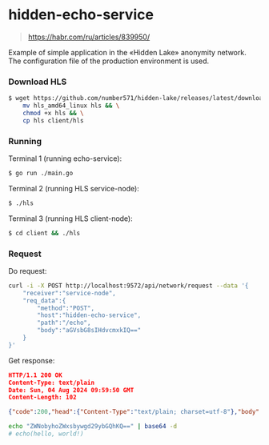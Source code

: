 # hidden-echo-service
> https://habr.com/ru/articles/839950/

Example of simple application in the «Hidden Lake» anonymity network. The configuration file of the production environment is used. 

### Download HLS

```bash
$ wget https://github.com/number571/hidden-lake/releases/latest/download/hls_amd64_linux && \
    mv hls_amd64_linux hls && \
    chmod +x hls && \
    cp hls client/hls
```

### Running

Terminal 1 (running echo-service):
```bash
$ go run ./main.go
```

Terminal 2 (running HLS service-node):
```bash
$ ./hls
```

Terminal 3 (running HLS client-node):
```bash
$ cd client && ./hls
```

### Request

Do request:
```bash
curl -i -X POST http://localhost:9572/api/network/request --data '{
    "receiver":"service-node",
    "req_data":{
        "method":"POST",
        "host":"hidden-echo-service",
        "path":"/echo",
        "body":"aGVsbG8sIHdvcmxkIQ=="
    }
}'
```

Get response:
```json
HTTP/1.1 200 OK
Content-Type: text/plain
Date: Sun, 04 Aug 2024 09:59:50 GMT
Content-Length: 102

{"code":200,"head":{"Content-Type":"text/plain; charset=utf-8"},"body":"ZWNobyhoZWxsbywgd29ybGQhKQ=="}
```

```bash
echo "ZWNobyhoZWxsbywgd29ybGQhKQ==" | base64 -d
# echo(hello, world!)
```
